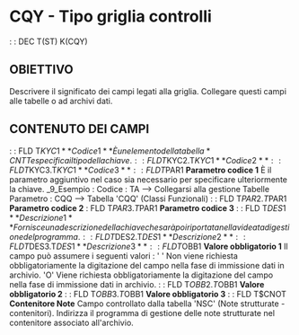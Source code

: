 # CQY - Tipo griglia controlli
 :  : DEC T(ST) K(CQY)
## OBIETTIVO
Descrivere il significato dei campi legati alla griglia.
Collegare questi campi alle tabelle o ad archivi dati.
## CONTENUTO DEI CAMPI
 :  : FLD T$KYC1 **Codice 1**
È un elemento della tabella *CNTT e specifica il tipo della chiave.
 :  : FLD T$KYC2.T$KYC1 **Codice 2**
 :  : FLD T$KYC3.T$KYC1 **Codice 3**
 :  : FLD T$PAR1 __Parametro codice 1__
È il parametro aggiuntivo nel caso sia necessario per specificare ulteriormente la chiave.
_9_Esempio : 
Codice    : TA  --> Collegarsi alla gestione Tabelle
Parametro : CQQ --> Tabella 'CQQ' (Classi Funzionali)
 :  : FLD T$PAR2.T$PAR1 **Parametro codice 2**
 : FLD T$PAR3.T$PAR1 **Parametro codice 3**
 :  : FLD T$DES1 **Descrizione 1**
Fornisce una descrizione della chiave che sarà poi riportata nella videata di gestione del programma.
 :  : FLD T$DES2.T$DES1 **Descrizione 2**
 :  : FLD T$DES3.T$DES1 **Descrizione 3**
 :  : FLD T$OBB1 **Valore obbligatorio 1**
Il campo può assumere i seguenti valori : 
' '  Non viene richiesta obbligatoriamente la digitazione del campo nella fase di immissione dati in archivio.
'O'  Viene richiesta obbligatoriamente la digitazione del campo nella fase di immissione dati in archivio.
 :  : FLD T$OBB2.T$OBB1 **Valore obbligatorio 2**
 :  : FLD T$OBB3.T$OBB1 **Valore obbligatorio 3**
 :  : FLD T$CNOT **Contenitore Note**
Campo controllato dalla tabella 'NSC' (Note strutturate - contenitori). Indirizza il programma di gestione delle note strutturate nel contenitore associato all'archivio.
